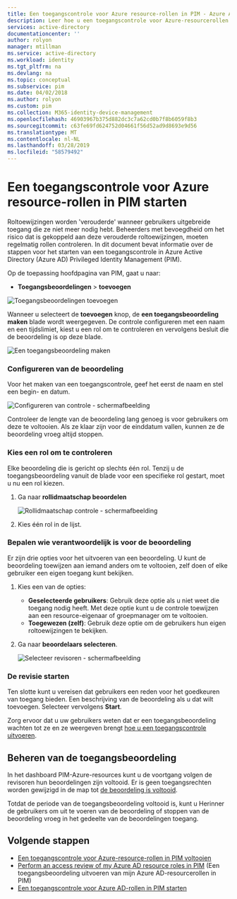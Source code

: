 ```yaml
---
title: Een toegangscontrole voor Azure resource-rollen in PIM - Azure Active Directory starten | Microsoft Docs
description: Leer hoe u een toegangscontrole voor Azure-resourcerollen starten in Azure AD Privileged Identity Management (PIM).
services: active-directory
documentationcenter: ''
author: rolyon
manager: mtillman
ms.service: active-directory
ms.workload: identity
ms.tgt_pltfrm: na
ms.devlang: na
ms.topic: conceptual
ms.subservice: pim
ms.date: 04/02/2018
ms.author: rolyon
ms.custom: pim
ms.collection: M365-identity-device-management
ms.openlocfilehash: 46903967b375d882dc3c7a62cd0b7f8b6059f8b3
ms.sourcegitcommit: c63fe69fd624752d04661f56d52ad9d8693e9d56
ms.translationtype: MT
ms.contentlocale: nl-NL
ms.lasthandoff: 03/28/2019
ms.locfileid: "58579492"
---
```

# <a name="start-an-access-review-for-azure-resource-roles-in-pim"></a>Een toegangscontrole voor Azure resource-rollen in PIM starten
Roltoewijzingen worden 'verouderde' wanneer gebruikers uitgebreide toegang die ze niet meer nodig hebt. Beheerders met bevoegdheid om het risico dat is gekoppeld aan deze verouderde roltoewijzingen, moeten regelmatig rollen controleren. In dit document bevat informatie over de stappen voor het starten van een toegangscontrole in Azure Active Directory (Azure AD) Privileged Identity Management (PIM).

Op de toepassing hoofdpagina van PIM, gaat u naar:

* **Toegangsbeoordelingen** > **toevoegen**

![Toegangsbeoordelingen toevoegen](media/azure-pim-resource-rbac/rbac-access-review-home.png)

Wanneer u selecteert de **toevoegen** knop, de **een toegangsbeoordeling maken** blade wordt weergegeven. De controle configureren met een naam en een tijdslimiet, kiest u een rol om te controleren en vervolgens besluit die de beoordeling is op deze blade.

![Een toegangsbeoordeling maken](media/azure-pim-resource-rbac/rbac-create-access-review.png)

### <a name="configure-the-review"></a>Configureren van de beoordeling
Voor het maken van een toegangscontrole, geef het eerst de naam en stel een begin- en datum.

![Configureren van controle - schermafbeelding](media/azure-pim-resource-rbac/rbac-access-review-setting-1.png)

Controleer de lengte van de beoordeling lang genoeg is voor gebruikers om deze te voltooien. Als ze klaar zijn voor de einddatum vallen, kunnen ze de beoordeling vroeg altijd stoppen.

### <a name="choose-a-role-to-review"></a>Kies een rol om te controleren
Elke beoordeling die is gericht op slechts één rol. Tenzij u de toegangsbeoordeling vanuit de blade voor een specifieke rol gestart, moet u nu een rol kiezen.

1. Ga naar **rollidmaatschap beoordelen**
   
    ![Rollidmaatschap controle - schermafbeelding](media/azure-pim-resource-rbac/rbac-access-review-setting-2.png)
2. Kies één rol in de lijst.

### <a name="decide-who-will-perform-the-review"></a>Bepalen wie verantwoordelijk is voor de beoordeling
Er zijn drie opties voor het uitvoeren van een beoordeling. U kunt de beoordeling toewijzen aan iemand anders om te voltooien, zelf doen of elke gebruiker een eigen toegang kunt bekijken.

1. Kies een van de opties:
   
   * **Geselecteerde gebruikers**: Gebruik deze optie als u niet weet die toegang nodig heeft. Met deze optie kunt u de controle toewijzen aan een resource-eigenaar of groepmanager om te voltooien.
   * **Toegewezen (zelf)**: Gebruik deze optie om de gebruikers hun eigen roltoewijzingen te bekijken.
   
2. Ga naar **beoordelaars selecteren**.
   
    ![Selecteer revisoren - schermafbeelding](media/azure-pim-resource-rbac/rbac-access-review-setting-3.png)

### <a name="start-the-review"></a>De revisie starten
Ten slotte kunt u vereisen dat gebruikers een reden voor het goedkeuren van toegang bieden. Een beschrijving van de beoordeling als u dat wilt toevoegen. Selecteer vervolgens **Start**.

Zorg ervoor dat u uw gebruikers weten dat er een toegangsbeoordeling wachten tot ze en ze weergeven brengt [hoe u een toegangscontrole uitvoeren](pim-resource-roles-perform-access-review.md).

## <a name="manage-the-access-review"></a>Beheren van de toegangsbeoordeling
In het dashboard PIM-Azure-resources kunt u de voortgang volgen de revisoren hun beoordelingen zijn voltooid. Er is geen toegangsrechten worden gewijzigd in de map tot [de beoordeling is voltooid](pim-resource-roles-complete-access-review.md).

Totdat de periode van de toegangsbeoordeling voltooid is, kunt u Herinner de gebruikers om uit te voeren van de beoordeling of stoppen van de beoordeling vroeg in het gedeelte van de beoordelingen toegang.

## <a name="next-steps"></a>Volgende stappen

- [Een toegangscontrole voor Azure-resource-rollen in PIM voltooien](pim-resource-roles-complete-access-review.md)
- [Perform an access review of my Azure AD resource roles in PIM](pim-resource-roles-perform-access-review.md) (Een toegangsbeoordeling uitvoeren van mijn Azure AD-resourcerollen in PIM)
- [Een toegangscontrole voor Azure AD-rollen in PIM starten](pim-how-to-start-security-review.md)
